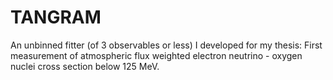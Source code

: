 # TANGRAM
An unbinned fitter (of 3 observables or less) I developed for my thesis: First measurement of atmospheric flux weighted electron neutrino - oxygen nuclei cross section below 125 MeV.

